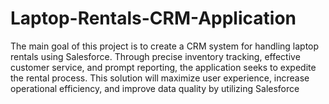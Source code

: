 # Laptop-Rentals-CRM-Application

The main goal of this project is to create a CRM system for handling laptop rentals using Salesforce. 
Through precise inventory tracking, effective customer service, and prompt reporting, the application 
seeks to expedite the rental process. This solution will maximize user experience, increase operational 
efficiency, and improve data quality by utilizing Salesforce
